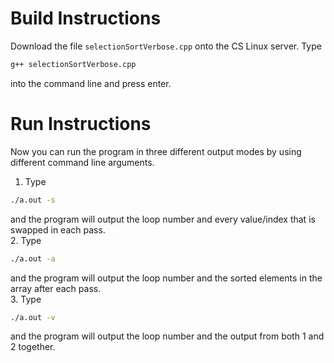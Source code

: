 # Build Instructions
Download the file `selectionSortVerbose.cpp` onto the CS Linux server. Type
```bash
g++ selectionSortVerbose.cpp
```
into the command line and press enter.

# Run Instructions
Now you can run the program in three different output modes by using different command line arguments.
1. Type
```bash
./a.out -s
```
and the program will output the loop number and every value/index that is swapped in each pass.  
2. Type
```bash
./a.out -a
```
and the program will output the loop number and the sorted elements in the array after each pass.  
3. Type
```bash
./a.out -v
```
and the program will output the loop number and the output from both 1 and 2 together.
